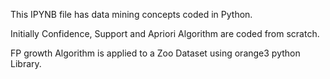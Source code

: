 This IPYNB file has data mining concepts coded in Python.

Initially Confidence, Support and Apriori Algorithm are coded from scratch.

FP growth Algorithm is applied to a Zoo Dataset using orange3 python Library.
